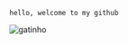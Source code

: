 ``` hello, welcome to my github ```

![gatinho](https://media1.giphy.com/media/GFHJXPCoVQEec/giphy.gif)